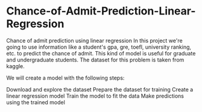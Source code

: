 # Chance-of-Admit-Prediction-Linear-Regression
Chance of admit prediction using linear regression
In this project we're going to use information like a student's gpa, gre, toefl, university ranking, etc. to predict the chance of admit. This kind of model is useful for graduate and undergraduate students. The dataset for this problem is taken from kaggle.

We will create a model with the following steps:

Download and explore the dataset
Prepare the dataset for training
Create a linear regression model
Train the model to fit the data
Make predictions using the trained model
